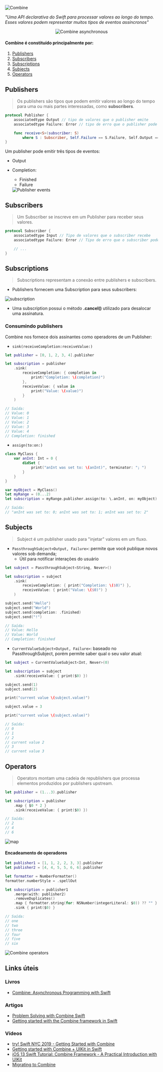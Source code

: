 <!-- # Introdução ao Combine -->
<img src="./images/combine.jpeg" alt="Combine" />

<i>"Uma API declarativa do Swift para processar valores ao longo do tempo. Esses valores podem representar muitos tipos de eventos assíncronos"</i>

<p align="center">
<img src="./images/combine-asynchronous.png" alt="Combine asynchronous" />
</p>

#### Combine é constituído principalmente por:

1. [Publishers](#publishers)
2. [Subscribers](#subscribers)
3. [Subscriptions](#subscriptions)
4. [Subjects](#subjects)
5. [Operators](#operators)

## Publishers

> Os publishers são tipos que podem emitir valores ao longo do tempo para uma ou mais partes interessadas, como **subscribers**.

```swift
protocol Publisher {
    associatedtype Output // tipo de valores que o publisher emite
    associatedtype Failure: Error // tipo de erro que o publisher pode emitir

    func receive<S>(subscriber: S)
        where S : Subscriber, Self.Failure == S.Failure, Self.Output == S.Input
}
```

Um publisher pode emitir três tipos de eventos:

- Output
- Completion:

  - Finished
  - Failure

  <img src="./images/publisher-events.png" alt="Publisher events" />

<!-- ```swift
/// Publishers.Sequence<[Int], Never>
let myArrayPublisher = [0, 1, 2, 3, 4].publisher

// Publishers.Sequence<(ClosedRange<Int>), Never>
let myRangePublisher = (0...5).publisher

// NotificationCenter.Publisher
let myNotificationPublisher = NotificationCenter.default.publisher(for: Notification.Name("MyNotification"), object: nil)

let myJustPublisher = Just(2)

class MyObject {
    // Um property wrapper que adiciona um publisher a qualquer propriedade
    @Published var word = ""
}

// Future <Int, Never>
``` -->

## Subscribers

> Um Subscriber se inscreve em um Publisher para receber seus valores.

```swift
protocol Subscriber {
    associatedtype Input // Tipo de valores que o subscriber recebe
    associatedtype Failure: Error // Tipo de erro que o subscriber pode receber

    // ...
}
```

## Subscriptions

> Subscriptions representam a conexão entre publishers e subscribers.

- Publishers fornecem uma Subscription para seus subscribers:

<img src="./images/subscription.png" alt="subscription" />

- Uma subscription possui o método **.cancel()** utilizado para desalocar uma assinatura.

### Consumindo publishers

Combine nos fornece dois assinantes como operadores de um Publisher:

- `sink(receiveCompletion:receiveValue:)`

```swift
let publisher = [0, 1, 2, 3, 4].publisher

let subscription = publisher
    .sink(
        receiveCompletion: { completion in
            print("Completion: \(completion)")
        },
        receiveValue: { value in
            print("Value: \(value)")
        }
    )

// Saída:
// Value: 0
// Value: 1
// Value: 2
// Value: 3
// Value: 4
// Completion: finished
```

- `assign(to:on:)`

```swift
class MyClass {
    var anInt: Int = 0 {
        didSet {
            print("anInt was set to: \(anInt)", terminator: "; ")
        }
    }
}

var myObject = MyClass()
let myRange = (0...2)
let subscription = myRange.publisher.assign(to: \.anInt, on: myObject)

// Saída:
// "anInt was set to: 0; anInt was set to: 1; anInt was set to: 2"
```

## Subjects

> Subject é um publisher usado para "injetar" valores em um fluxo.

- `PassthroughSubject<Output, Failure>`: permite que você publique novos valores sob demanda;
  - Útil para notificar interações do usuário

```swift
let subject = PassthroughSubject<String, Never>()

let subscription = subject
    .sink(
        receiveCompletion: { print("Completion: \($0)") },
        receiveValue: { print("Value: \($0)") }
    )

subject.send("Hello")
subject.send("World")
subject.send(completion: .finished)
subject.send("!")

// Saída:
// Value: Hello
// Value: World
// Completion: finished

```

- `CurrentValueSubject<Output, Failure>`: baseado no PassthroughSubject, porém permite saber qual o seu valor atual:

```swift
let subject = CurrentValueSubject<Int, Never>(0)

let subscription = subject
    .sink(receiveValue: { print($0) })

subject.send(1)
subject.send(2)

print("current value \(subject.value)")

subject.value = 3

print("current value \(subject.value)")

// Saída:
// 0
// 1
// 2
// current value 2
// 3
// current value 3
```

## Operators

> Operators montam uma cadeia de republishers que processa elementos produzidos por publishers upstream.

```swift
let publisher = (1...3).publisher

let subscription = publisher
    .map { $0 * 2 }
    .sink(receiveValue: { print($0) })

// Saída:
// 2
// 4
// 6
```

<img src="./images/operator-map.png" alt="map" />

#### Encadeamento de operadores

```swift
let publisher1 = [1, 1, 2, 2, 3, 3].publisher
let publisher2 = [4, 4, 5, 5, 6, 6].publisher

let formatter = NumberFormatter()
formatter.numberStyle = .spellOut

let subscription = publisher1
    .merge(with: publisher2)
    .removeDuplicates()
    .map { formatter.string(for: NSNumber(integerLiteral: $0)) ?? "" }
    .sink { print($0) }

// Saída:
// one
// two
// three
// four
// five
// six
```

<img src="./images/combine-operators.png" alt="Combine operators" />

## Links úteis
### Livros
- [Combine: Asynchronous Programming with Swift](https://www.raywenderlich.com/books/combine-asynchronous-programming-with-swift/v3.0)
### Artigos
- [Problem Solving with Combine Swift](https://medium.com/@arlindaliu.dev/problem-solving-with-combine-swift-4751885fda77)
- [Getting started with the Combine framework in Swift](https://www.avanderlee.com/swift/combine/)
### Vídeos
- [try! Swift NYC 2019 - Getting Started with Combine](https://www.youtube.com/watch?v=fejmsuxoIvA&t=418s)
- [Getting started with Combine + UIKit in Swift](https://www.youtube.com/watch?v=IAKco9XaPgg&t=57s)
- [iOS 13 Swift Tutorial: Combine Framework - A Practical Introduction with UIKit](https://www.youtube.com/watch?v=RysM_XPNMTw)
- [Migrating to Combine](https://www.youtube.com/watch?v=rqYiA5N4X5w&t=1s)
